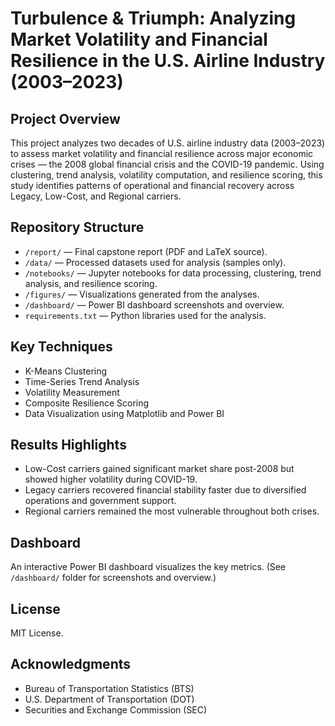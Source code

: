 # Turbulence & Triumph: Analyzing Market Volatility and Financial Resilience in the U.S. Airline Industry (2003–2023)

## Project Overview
This project analyzes two decades of U.S. airline industry data (2003–2023) to assess market volatility and financial resilience across major economic crises — the 2008 global financial crisis and the COVID-19 pandemic. Using clustering, trend analysis, volatility computation, and resilience scoring, this study identifies patterns of operational and financial recovery across Legacy, Low-Cost, and Regional carriers.

## Repository Structure
- `/report/` — Final capstone report (PDF and LaTeX source).
- `/data/` — Processed datasets used for analysis (samples only).
- `/notebooks/` — Jupyter notebooks for data processing, clustering, trend analysis, and resilience scoring.
- `/figures/` — Visualizations generated from the analyses.
- `/dashboard/` — Power BI dashboard screenshots and overview.
- `requirements.txt` — Python libraries used for the analysis.

## Key Techniques
- K-Means Clustering
- Time-Series Trend Analysis
- Volatility Measurement
- Composite Resilience Scoring
- Data Visualization using Matplotlib and Power BI

## Results Highlights
- Low-Cost carriers gained significant market share post-2008 but showed higher volatility during COVID-19.
- Legacy carriers recovered financial stability faster due to diversified operations and government support.
- Regional carriers remained the most vulnerable throughout both crises.

## Dashboard
An interactive Power BI dashboard visualizes the key metrics. (See `/dashboard/` folder for screenshots and overview.)

## License
MIT License.

## Acknowledgments
- Bureau of Transportation Statistics (BTS)
- U.S. Department of Transportation (DOT)
- Securities and Exchange Commission (SEC)
